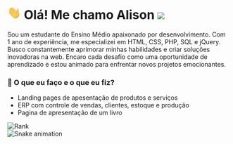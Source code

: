 <h1>
  <img src="https://raw.githubusercontent.com/ABSphreak/ABSphreak/master/gifs/Hi.gif" height="30px">
  Olá! Me chamo Alison
  <img height="30px" src="https://emojis.slackmojis.com/emojis/images/1531849430/4246/blob-sunglasses.gif?1531849430"></h1>
</h1>

Sou um estudante do Ensino Médio apaixonado por desenvolvimento. Com 1 ano de experiência, me especializei em HTML, CSS, PHP, SQL e jQuery. Busco constantemente aprimorar minhas habilidades e criar soluções inovadoras na web. Encaro cada desafio como uma oportunidade de aprendizado e estou animado para enfrentar novos projetos emocionantes.

### 🌱 O que eu faço e o que eu fiz?
- Landing pages de apesentação de produtos e serviços
- ERP com controle de vendas, clientes, estoque e produção
- Pagina de apresentação de um livro

![Rank](https://github-readme-stats.vercel.app/api?username=AlisonSarto&count_private=true&show_icons=true&hide=stars&include_all_commits=true&theme=tokyonight)
<br>
![Snake animation](https://github.com/AlisonSarto/AlisonSarto/blob/output/github-contribution-grid-snake.svg)

